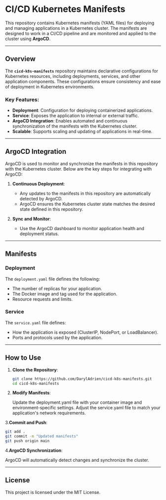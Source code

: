 # CI/CD Kubernetes Manifests

This repository contains Kubernetes manifests (YAML files) for deploying and managing applications in a Kubernetes cluster. The manifests are designed to work in a CI/CD pipeline and are monitored and applied to the cluster using **ArgoCD**.

---



## Overview

The **`cicd-k8s-manifests`** repository maintains declarative configurations for Kubernetes resources, including deployments, services, and other application components. These configurations ensure consistency and ease of deployment in Kubernetes environments.

### Key Features:
- **Deployment**: Configuration for deploying containerized applications.
- **Service**: Exposes the application to internal or external traffic.
- **ArgoCD Integration**: Enables automated and continuous synchronization of the manifests with the Kubernetes cluster.
- **Scalable**: Supports scaling and updating of applications in real-time.

---


## ArgoCD Integration

ArgoCD is used to monitor and synchronize the manifests in this repository with the Kubernetes cluster. Below are the key steps for integrating with ArgoCD:


1. **Continuous Deployment**:
   - Any updates to the manifests in this repository are automatically detected by ArgoCD.
   - ArgoCD ensures the Kubernetes cluster state matches the desired state defined in this repository.

2. **Sync and Monitor**:
   - Use the ArgoCD dashboard to monitor application health and deployment status.

---

## Manifests

### Deployment
The `deployment.yaml` file defines the following:
- The number of replicas for your application.
- The Docker image and tag used for the application.
- Resource requests and limits.

### Service
The `service.yaml` file defines:
- How the application is exposed (ClusterIP, NodePort, or LoadBalancer).
- Ports and protocols used by the application.


---

## How to Use

1. **Clone the Repository**:
   ```bash
   git clone https://github.com/DarylAdrien/cicd-k8s-manifests.git
   cd cicd-k8s-manifests
   ```

2. **Modify Manifests**:

    Update the deployment.yaml file with your container image and environment-specific settings.
    Adjust the service.yaml file to match your application's network requirements.

3.**Commit and Push**:
  ```bash
  git add .
  git commit -m "Updated manifests"
  git push origin main
  ```

4.**ArgoCD Synchronization**:

  ArgoCD will automatically detect changes and synchronize the cluster.


---

## License

This project is licensed under the MIT License.

